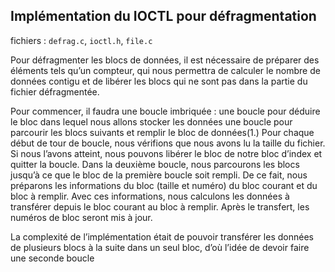 ## Implémentation du IOCTL pour défragmentation

fichiers : `defrag.c`, `ioctl.h`, `file.c`

Pour défragmenter les blocs de données, il est nécessaire de préparer des éléments tels qu’un compteur, qui nous permettra de calculer le nombre de données contigu et de libérer les blocs qui ne sont pas dans la partie du fichier défragmentée.

Pour commencer, il faudra une boucle imbriquée : 
une boucle pour déduire le bloc dans lequel nous allons stocker les données 
une boucle pour parcourir les blocs suivants et remplir le bloc de données(1.)
Pour chaque début de tour de boucle, nous vérifions que nous avons lu la taille du fichier. Si nous l’avons atteint, nous pouvons libérer le bloc de notre bloc d’index et quitter la boucle. 
Dans la deuxième boucle, nous parcourons les blocs jusqu’à ce que le bloc de la première boucle soit rempli. De ce fait, nous préparons les informations du bloc (taille et numéro) du bloc courant et du bloc à remplir. Avec ces informations, nous calculons les données à transférer depuis le bloc courant au bloc à remplir. Après le transfert, les numéros de bloc seront mis à jour.

La complexité de l’implémentation était de pouvoir transférer les données de plusieurs blocs à la suite dans un seul bloc, d’où l’idée de devoir faire une seconde boucle